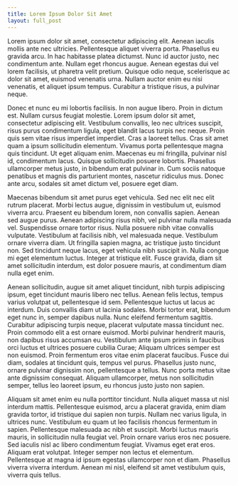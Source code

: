 ```yaml
---
title: Lorem Ipsum Dolor Sit Amet
layout: full_post
---
```


Lorem ipsum dolor sit amet, consectetur adipiscing elit. Aenean iaculis mollis ante nec ultricies. Pellentesque aliquet viverra porta. Phasellus eu gravida arcu. In hac habitasse platea dictumst. Nunc id auctor justo, nec condimentum ante. Nullam eget rhoncus augue. Aenean egestas dui vel lorem facilisis, ut pharetra velit pretium. Quisque odio neque, scelerisque ac dolor sit amet, euismod venenatis urna. Nullam auctor enim eu nisi venenatis, et aliquet ipsum tempus. Curabitur a tristique risus, a pulvinar neque.

Donec et nunc eu mi lobortis facilisis. In non augue libero. Proin in dictum est. Nullam cursus feugiat molestie. Lorem ipsum dolor sit amet, consectetur adipiscing elit. Vestibulum convallis, leo nec ultrices suscipit, risus purus condimentum ligula, eget blandit lacus turpis nec neque. Proin quis sem vitae risus imperdiet imperdiet. Cras a laoreet tellus. Cras sit amet quam a ipsum sollicitudin elementum. Vivamus porta pellentesque magna quis tincidunt. Ut eget aliquam enim. Maecenas eu mi fringilla, pulvinar nisl id, condimentum lacus. Quisque sollicitudin posuere lobortis. Phasellus ullamcorper metus justo, in bibendum erat pulvinar in. Cum sociis natoque penatibus et magnis dis parturient montes, nascetur ridiculus mus. Donec ante arcu, sodales sit amet dictum vel, posuere eget diam.

Maecenas bibendum sit amet purus eget vehicula. Sed nec elit nec elit rutrum placerat. Morbi lectus augue, dignissim in vestibulum ut, euismod viverra arcu. Praesent eu bibendum lorem, non convallis sapien. Aenean sed augue purus. Aenean adipiscing risus nibh, vel pulvinar nulla malesuada vel. Suspendisse ornare tortor risus. Nulla posuere nibh vitae convallis vulputate. Vestibulum at facilisis nibh, vel malesuada neque. Vestibulum ornare viverra diam. Ut fringilla sapien magna, ac tristique justo tincidunt non. Sed tincidunt neque lacus, eget vehicula nibh suscipit in. Nulla congue mi eget elementum luctus. Integer at tristique elit. Fusce gravida, diam sit amet sollicitudin interdum, est dolor posuere mauris, at condimentum diam nulla eget enim.

Aenean sollicitudin, augue sit amet aliquet tincidunt, nibh turpis adipiscing ipsum, eget tincidunt mauris libero nec tellus. Aenean felis lectus, tempus varius volutpat ut, pellentesque id sem. Pellentesque luctus ut lacus ac interdum. Duis convallis diam ut lacinia sodales. Morbi tortor erat, bibendum eget nunc in, semper dapibus nulla. Nunc eleifend fermentum sagittis. Curabitur adipiscing turpis neque, placerat vulputate massa tincidunt nec. Proin commodo elit a est ornare euismod. Morbi pulvinar hendrerit mauris, non dapibus risus accumsan eu. Vestibulum ante ipsum primis in faucibus orci luctus et ultrices posuere cubilia Curae; Aliquam ultrices semper est non euismod. Proin fermentum eros vitae enim placerat faucibus. Fusce dui diam, sodales at tincidunt quis, tempus vel purus. Phasellus justo nunc, ornare pulvinar dignissim non, pellentesque a tellus. Nunc porta metus vitae ante dignissim consequat. Aliquam ullamcorper, metus non sollicitudin semper, tellus leo laoreet ipsum, eu rhoncus justo justo non sapien.

Aliquam sit amet enim eu nulla porttitor tincidunt. Nulla aliquet massa ut nisl interdum mattis. Pellentesque euismod, arcu a placerat gravida, enim diam gravida tortor, id tristique dui sapien non turpis. Nullam nec varius ligula, in ultrices nunc. Vestibulum eu quam ut leo facilisis rhoncus fermentum in sapien. Pellentesque malesuada ac nibh et suscipit. Morbi luctus mauris mauris, in sollicitudin nulla feugiat vel. Proin ornare varius eros nec posuere. Sed iaculis nisl ac libero condimentum feugiat. Vivamus eget erat eros. Aliquam erat volutpat. Integer semper non lectus et elementum. Pellentesque at magna id ipsum egestas ullamcorper non et diam. Phasellus viverra viverra interdum. Aenean mi nisl, eleifend sit amet vestibulum quis, viverra quis tellus.